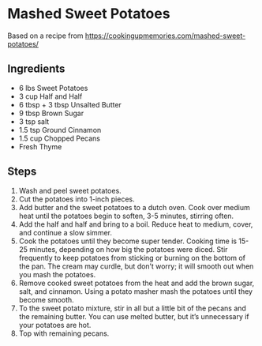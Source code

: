 # Mashed Sweet Potatoes

Based on a recipe from https://cookingupmemories.com/mashed-sweet-potatoes/

## Ingredients
- 6 lbs Sweet Potatoes
- 3 cup Half and Half
- 6 tbsp + 3 tbsp Unsalted Butter 
- 9 tbsp Brown Sugar 
- 3 tsp salt 
- 1.5 tsp Ground Cinnamon
- 1.5 cup Chopped Pecans 
- Fresh Thyme

## Steps
1. Wash and peel sweet potatoes.
2. Cut the potatoes into 1-inch pieces.
3. Add butter and the sweet potatoes to a dutch oven. Cook over medium heat until the potatoes begin to soften, 3-5 minutes, stirring often.
4. Add the half and half and bring to a boil. Reduce heat to medium, cover, and continue a slow simmer.
5. Cook the potatoes until they become super tender. Cooking time is 15-25 minutes, depending on how big the potatoes were diced. Stir frequently to keep potatoes from sticking or burning on the bottom of the pan. The cream may curdle, but don’t worry; it will smooth out when you mash the potatoes.
6. Remove cooked sweet potatoes from the heat and add the brown sugar, salt, and cinnamon. Using a potato masher mash the potatoes until they become smooth.
7. To the sweet potato mixture, stir in all but a little bit of the pecans and the remaining butter. You can use melted butter, but it’s unnecessary if your potatoes are hot.
8. Top with remaining pecans.
